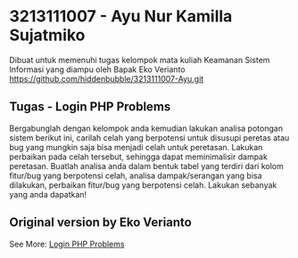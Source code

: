 # 3213111007 - Ayu Nur Kamilla Sujatmiko
Dibuat untuk memenuhi tugas kelompok mata kuliah Keamanan Sistem Informasi yang diampu oleh Bapak Eko Verianto https://github.com/hiddenbubble/3213111007-Ayu.git

## Tugas - Login PHP Problems
Bergabunglah dengan kelompok anda kemudian lakukan analisa potongan sistem berikut ini, carilah celah yang berpotensi untuk disusupi peretas atau bug yang mungkin saja bisa menjadi celah untuk peretasan. Lakukan perbaikan pada celah tersebut, sehingga dapat meminimalisir dampak peretasan. Buatlah analisa anda dalam bentuk tabel yang terdiri dari kolom fitur/bug yang berpotensi celah, analisa dampak/serangan yang bisa dilakukan, perbaikan fitur/bug yang berpotensi celah. Lakukan sebanyak yang anda dapatkan!

## Original version by Eko Verianto
See More: [Login PHP Problems](https://github.com/ekoverianto/php_login_problems.git)
